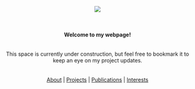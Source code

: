 <p align="center">
  <img src="https://www.outlookindia.com/outlooktraveller/public/uploads/2018/06/Forest-Dirang-Arunachal-Pradesh.jpg">
  <br><br><br><br>
  <b>Welcome to my webpage!</b><br><br><br>
  <a>This space is currently under construction, but feel free to bookmark it to keep an eye on my project updates. </a><br><br><br>
  <a href="#">About</a> |
  <a href="#">Projects</a> |
  <a href="#">Publications</a> | 
  <a href="#">Interests</a>

</p>

